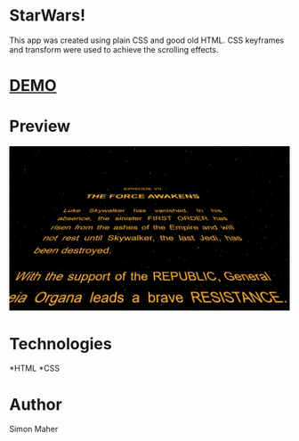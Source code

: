 # StarWars!

This app was created using plain CSS and good old HTML. CSS keyframes and transform were used to achieve the scrolling effects.

# [DEMO](https://starwars-opening.netlify.com/)
# Preview

![Starwars -Preview](./starwars1.png)

# Technologies
*HTML
*CSS


# Author

Simon Maher